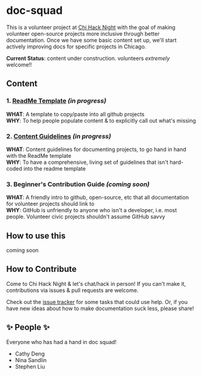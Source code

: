 # doc-squad

This is a volunteer project at [Chi Hack Night](http://chihacknight.org/) with the goal of making volunteer open-source projects more inclusive through better documentation. Once we have some basic content set up, we'll start actively improving docs for specific projects in Chicago.

**Current Status**: content under construction. volunteers *extremely* welcome!!

## Content

### 1. [ReadMe Template](https://github.com/chihacknight/doc-squad/blob/master/readme_template.md) *(in progress)*
**WHAT**: A template to copy/paste into all github projects  
**WHY**: To help people populate content & to explicitly call out what's missing

### 2. [Content Guidelines](https://github.com/chihacknight/doc-squad/blob/master/content_guidelines.md) *(in progress)*
**WHAT**: Content guidelines for documenting projects, to go hand in hand with the ReadMe template  
**WHY**: To have a comprehensive, living set of guidelines that isn't hard-coded into the readme template

### 3. Beginner's Contribution Guide *(coming soon)*
**WHAT**: A friendly intro to github, open-source, etc that all documentation for volunteer projects should link to  
**WHY**: GitHub is unfriendly to anyone who isn't a developer, i.e. most people. Volunteer civic projects shouldn't assume GitHub savvy

## How to use this
coming soon

## How to Contribute
Come to Chi Hack Night & let's chat/hack in person! If you can't make it, contributions via issues & pull requests are welcome. 

Check out the [issue tracker](https://github.com/chihacknight/doc-squad/) for some tasks that could use help. Or, if you have new ideas about how to make documentation suck less, please share!

## :sparkles: People :sparkles:
Everyone who has had a hand in doc squad!
- Cathy Deng
- Nina Sandlin
- Stephen Liu

